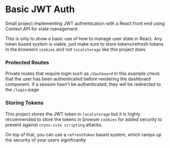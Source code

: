 # Basic JWT Auth
Small project implementing JWT authentication with a React front end using Context API for state management

This is only to show a basic use of how to manage user state in React. Any token based system is viable, just make sure to store tokens/refresh tokens in the browsers ``cookies`` and not ``localstorage`` like this project does

### Protected Routes

Private routes that require login such as ``/dashboard`` in this example check that the user has been authenticated before rendering the dashboard component. If a session hasn't be authenticated, they will be redirected to the ``/login`` page

### Storing Tokens

This project stores the JWT token in ``localstorage`` but it is highly recommended to store the tokens in browser ``cookies`` for added security to prevent against ``cross-site scripting`` attacks. 

On top of that, you can use a ``refreshToken`` based system, which ramps up the security of your users significantly 

